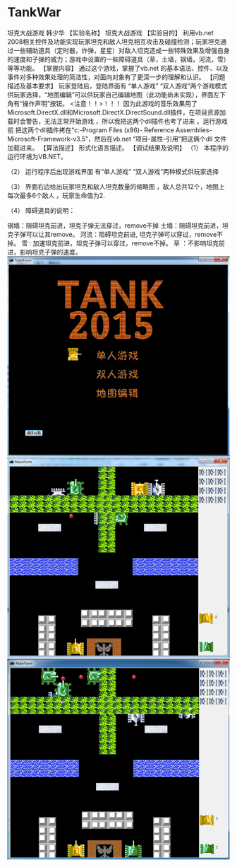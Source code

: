 # TankWar
坦克大战游戏
韩少华
【实验名称】
坦克大战游戏
【实验目的】
利用vb.net 2008相关控件及功能实现玩家坦克和敌人坦克相互攻击及碰撞检测；玩家坦克通过一些辅助道具（定时器，炸弹，星星）对敌人坦克造成一些特殊效果及增强自身的速度和子弹的威力；游戏中设置的一些障碍道具（草，土墙，钢墙，河流，雪）等等功能。
【掌握内容】
通过这个游戏，掌握了vb.net 的基本语法、控件、以及事件对多种效果处理的简洁性，对面向对象有了更深一步的理解和认识。
【问题描述及基本要求】
玩家登陆后，登陆界面有 “单人游戏” “双人游戏”两个游戏模式供玩家选择，“地图编辑”可以供玩家自己编辑地图（此功能尚未实现），界面左下角有“操作声明”按钮。
<注意！！>！！！ 因为此游戏的音乐效果用了Microsoft.DirectX.dll和Microsoft.DirectX.DirectSound.dll插件，在项目资源加载时会警告，无法正常开始游戏 ，所以我把这两个dll插件也考了进来 。运行游戏前 把这两个dll插件拷在“c:-Program Files (x86)- Reference Assemblies-Microsoft-Framework-v3.5”，然后在vb.net “项目-属性-引用”把这俩个dll 文件加载进来。
【算法描述】
形式化语言描述。
【调试结果及说明】
（1）	本程序的运行环境为VB.NET。

（2）	运行程序后出现游戏界面 有“单人游戏” “双人游戏”两种模式供玩家选择
      
（3）	界面右边给出玩家坦克和敌人坦克数量的缩略图 ，敌人总共12个，地图上每次最多6个敌人 ，玩家生命值为2.

（4）	障碍道具的说明：
      
钢墙：阻碍坦克前进，坦克子弹无法穿过，remove不掉
土墙：阻碍坦克前进，坦克子弹可以让其remove。
河流：阻碍坦克前进, 坦克子弹可以穿过，remove不掉。
雪 : 加速坦克前进，坦克子弹可以穿过，remove不掉。
草 ：不影响坦克前进，影响坦克子弹的速度。
![Image text](https://github.com/hsh0915/TankWar/blob/master/Sourses/1.png)
![Image text](https://github.com/hsh0915/TankWar/blob/master/Sourses/2.png)
![Image text](https://github.com/hsh0915/TankWar/blob/master/Sourses/3.png)
 


